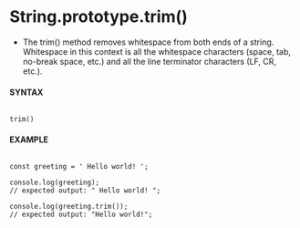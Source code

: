 # String.prototype.trim()

- The trim() method removes whitespace from both ends of a string. Whitespace in this context is all the whitespace characters (space, tab, no-break space, etc.) and all the line terminator characters (LF, CR, etc.).

#### **SYNTAX**

```

trim()

```

#### **EXAMPLE**

```

const greeting = ' Hello world! ';

console.log(greeting);
// expected output: " Hello world! ";

console.log(greeting.trim());
// expected output: "Hello world!";

```
